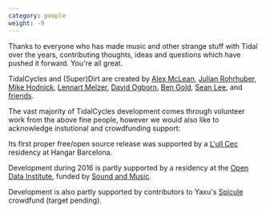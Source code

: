 ```yaml
---
category: people
weight: -9
---
```


Thanks to everyone who has made music and other strange stuff with
Tidal over the years, contributing thoughts, ideas and questions which
have pushed it forward. You're all great.

TidalCycles and (Super)Dirt are created by <span class="people"><span class="person">[Alex McLean](http://yaxu.org), </span><span class="person">[Julian Rohrhuber](http://wertlos.org/~rohrhuber/), </span><span class="person">[Mike Hodnick](http://kindohm.com/), 
[Lennart Melzer](https://github.com/lennart), </span><span class="person">[David Ogborn](http://www.d0kt0r0.net/), </span><span class="person">[Ben Gold](https://github.com/bgold-cosmos), </span> <span><a href="http://notimportant.org/">Sean Lee</a>, </span></span> and [friends](https://github.com/tidalcycles/Tidal/graphs/contributors).

<script>
$.fn.randomize = function(selector){
    (selector ? this.find(selector) : this).parent().each(function(){
        $(this).children(selector).sort(function(){
            return Math.random() - 0.5;
        }).detach().appendTo(this);
    });

    return this;
};

$(".people").randomize(".person");
</script>

The vast majority of TidalCycles development comes through volunteer
work from the above fine people, however we would also like to
acknowledge instutional and crowdfunding support:

Its first proper free/open source release was supported by a
[L'ull Cec](https://lullcec.org/) residency at Hangar Barcelona.

Development during 2016 is partly supported by a residency at the
[Open Data Institute](http://theodi.org/), funded by
[Sound and Music](http://soundandmusic.org/).

Development is also partly supported by contributors to Yaxu's
[Spicule](http://www.pledgemusic.com/projects/spicule/) crowdfund
(target pending).
